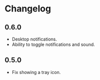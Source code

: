 # Changelog

## 0.6.0

- Desktop notifications.
- Ability to toggle notifications and sound.

## 0.5.0

- Fix showing a tray icon.
